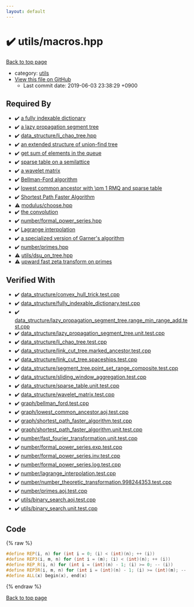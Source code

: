 ```yaml
---
layout: default
---
```


<!-- mathjax config similar to math.stackexchange -->
<script type="text/javascript" async
  src="https://cdnjs.cloudflare.com/ajax/libs/mathjax/2.7.5/MathJax.js?config=TeX-MML-AM_CHTML">
</script>
<script type="text/x-mathjax-config">
  MathJax.Hub.Config({
    TeX: { equationNumbers: { autoNumber: "AMS" }},
    tex2jax: {
      inlineMath: [ ['$','$'] ],
      processEscapes: true
    },
    "HTML-CSS": { matchFontHeight: false },
    displayAlign: "left",
    displayIndent: "2em"
  });
</script>

<script type="text/javascript" src="https://cdnjs.cloudflare.com/ajax/libs/jquery/3.4.1/jquery.min.js"></script>
<script src="https://cdn.jsdelivr.net/npm/jquery-balloon-js@1.1.2/jquery.balloon.min.js" integrity="sha256-ZEYs9VrgAeNuPvs15E39OsyOJaIkXEEt10fzxJ20+2I=" crossorigin="anonymous"></script>
<script type="text/javascript" src="../../assets/js/copy-button.js"></script>
<link rel="stylesheet" href="../../assets/css/copy-button.css" />


# :heavy_check_mark: utils/macros.hpp
<a href="../../index.html">Back to top page</a>

* category: <a href="../../index.html#2b3583e6e17721c54496bd04e57a0c15">utils</a>
* <a href="{{ site.github.repository_url }}/blob/master/utils/macros.hpp">View this file on GitHub</a>
    - Last commit date: 2019-06-03 23:38:29 +0900




## Required By
* :heavy_check_mark: <a href="../data_structure/fully_indexable_dictionary.hpp.html">a fully indexable dictionary</a>
* :heavy_check_mark: <a href="../data_structure/lazy_propagation_segment_tree.hpp.html">a lazy propagation segment tree</a>
* :heavy_check_mark: <a href="../data_structure/li_chao_tree.hpp.html">data_structure/li_chao_tree.hpp</a>
* :heavy_check_mark: <a href="../data_structure/link_cut_tree.hpp.html">an extended structure of union-find tree</a>
* :heavy_check_mark: <a href="../data_structure/sliding_window_aggregation.hpp.html">get sum of elements in the queue</a>
* :heavy_check_mark: <a href="../data_structure/sparse_table.hpp.html">sparse table on a semilattice</a>
* :heavy_check_mark: <a href="../data_structure/wavelet_matrix.hpp.html">a wavelet matrix</a>
* :heavy_check_mark: <a href="../graph/bellman_ford.hpp.html">Bellman-Ford algorithm</a>
* :heavy_check_mark: <a href="../graph/lowest_common_ancestor.hpp.html">lowest common ancestor with \pm 1 RMQ and sparse table</a>
* :heavy_check_mark: <a href="../graph/shortest_path_faster_algorithm.hpp.html">Shortest Path Faster Algorithm</a>
* :warning: <a href="../modulus/choose.hpp.html">modulus/choose.hpp</a>
* :heavy_check_mark: <a href="../number/fast_fourier_transformation.hpp.html">the convolution</a>
* :heavy_check_mark: <a href="../number/formal_power_series.hpp.html">number/formal_power_series.hpp</a>
* :heavy_check_mark: <a href="../number/lagrange_interpolation.hpp.html">Lagrange interpolation</a>
* :heavy_check_mark: <a href="../number/number_theoretic_transformation.hpp.html">a specialized version of Garner's algorithm</a>
* :heavy_check_mark: <a href="../number/primes.hpp.html">number/primes.hpp</a>
* :warning: <a href="dsu_on_tree.hpp.html">utils/dsu_on_tree.hpp</a>
* :warning: <a href="fast_zeta_transform.hpp.html">upward fast zeta transform on primes</a>


## Verified With
* :heavy_check_mark: <a href="../../verify/data_structure/convex_hull_trick.test.cpp.html">data_structure/convex_hull_trick.test.cpp</a>
* :heavy_check_mark: <a href="../../verify/data_structure/fully_indexable_dictionary.test.cpp.html">data_structure/fully_indexable_dictionary.test.cpp</a>
* :heavy_check_mark: <a href="../../verify/data_structure/lazy_propagation_segment_tree.range_min_range_add.test.cpp.html">data_structure/lazy_propagation_segment_tree.range_min_range_add.test.cpp</a>
* :heavy_check_mark: <a href="../../verify/data_structure/lazy_propagation_segment_tree.unit.test.cpp.html">data_structure/lazy_propagation_segment_tree.unit.test.cpp</a>
* :heavy_check_mark: <a href="../../verify/data_structure/li_chao_tree.test.cpp.html">data_structure/li_chao_tree.test.cpp</a>
* :heavy_check_mark: <a href="../../verify/data_structure/link_cut_tree.marked_ancestor.test.cpp.html">data_structure/link_cut_tree.marked_ancestor.test.cpp</a>
* :heavy_check_mark: <a href="../../verify/data_structure/link_cut_tree.spaceships.test.cpp.html">data_structure/link_cut_tree.spaceships.test.cpp</a>
* :heavy_check_mark: <a href="../../verify/data_structure/segment_tree.point_set_range_composite.test.cpp.html">data_structure/segment_tree.point_set_range_composite.test.cpp</a>
* :heavy_check_mark: <a href="../../verify/data_structure/sliding_window_aggregation.test.cpp.html">data_structure/sliding_window_aggregation.test.cpp</a>
* :heavy_check_mark: <a href="../../verify/data_structure/sparse_table.unit.test.cpp.html">data_structure/sparse_table.unit.test.cpp</a>
* :heavy_check_mark: <a href="../../verify/data_structure/wavelet_matrix.test.cpp.html">data_structure/wavelet_matrix.test.cpp</a>
* :heavy_check_mark: <a href="../../verify/graph/bellman_ford.test.cpp.html">graph/bellman_ford.test.cpp</a>
* :heavy_check_mark: <a href="../../verify/graph/lowest_common_ancestor.aoj.test.cpp.html">graph/lowest_common_ancestor.aoj.test.cpp</a>
* :heavy_check_mark: <a href="../../verify/graph/shortest_path_faster_algorithm.test.cpp.html">graph/shortest_path_faster_algorithm.test.cpp</a>
* :heavy_check_mark: <a href="../../verify/graph/shortest_path_faster_algorithm.unit.test.cpp.html">graph/shortest_path_faster_algorithm.unit.test.cpp</a>
* :heavy_check_mark: <a href="../../verify/number/fast_fourier_transformation.unit.test.cpp.html">number/fast_fourier_transformation.unit.test.cpp</a>
* :heavy_check_mark: <a href="../../verify/number/formal_power_series.exp.test.cpp.html">number/formal_power_series.exp.test.cpp</a>
* :heavy_check_mark: <a href="../../verify/number/formal_power_series.inv.test.cpp.html">number/formal_power_series.inv.test.cpp</a>
* :heavy_check_mark: <a href="../../verify/number/formal_power_series.log.test.cpp.html">number/formal_power_series.log.test.cpp</a>
* :heavy_check_mark: <a href="../../verify/number/lagrange_interpolation.test.cpp.html">number/lagrange_interpolation.test.cpp</a>
* :heavy_check_mark: <a href="../../verify/number/number_theoretic_transformation.998244353.test.cpp.html">number/number_theoretic_transformation.998244353.test.cpp</a>
* :heavy_check_mark: <a href="../../verify/number/primes.aoj.test.cpp.html">number/primes.aoj.test.cpp</a>
* :heavy_check_mark: <a href="../../verify/utils/binary_search.aoj.test.cpp.html">utils/binary_search.aoj.test.cpp</a>
* :heavy_check_mark: <a href="../../verify/utils/binary_search.unit.test.cpp.html">utils/binary_search.unit.test.cpp</a>


## Code
{% raw %}
```cpp
#define REP(i, n) for (int i = 0; (i) < (int)(n); ++ (i))
#define REP3(i, m, n) for (int i = (m); (i) < (int)(n); ++ (i))
#define REP_R(i, n) for (int i = (int)(n) - 1; (i) >= 0; -- (i))
#define REP3R(i, m, n) for (int i = (int)(n) - 1; (i) >= (int)(m); -- (i))
#define ALL(x) begin(x), end(x)

```
{% endraw %}

<a href="../../index.html">Back to top page</a>

